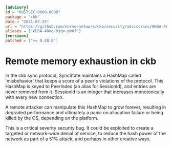 ```toml
[advisory]
id = "RUSTSEC-0000-0000"
package = "ckb"
date = "2021-07-25"
url = "https://github.com/nervosnetwork/ckb/security/advisories/GHSA-48vq-8jqv-gm6f"
aliases = ["GHSA-48vq-8jqv-gm6f"]
[versions]
patched = [">= 0.40.0"]
```

# Remote memory exhaustion in ckb

In the ckb sync protocol, SyncState maintains a HashMap called 'misbehavior' that keeps a score of a peer's violations of the protocol. This HashMap is keyed to PeerIndex (an alias for SessionId), and entries are never removed from it. SessionId is an integer that increases monotonically with every new connection.

A remote attacker can manipulate this HashMap to grow forever, resulting in degraded performance and ultimately a panic on allocation failure or being killed by the OS, depending on the platform.

This is a critical severity security bug. It could be exploited to create a targeted or network-wide denial of service, to reduce the hash power of the network as part of a 51% attack, and perhaps in other creative ways.
